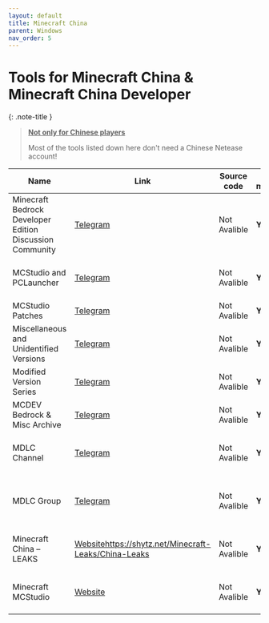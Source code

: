 ```yaml
---
layout: default
title: Minecraft China
parent: Windows
nav_order: 5
---
```


# Tools for Minecraft China & Minecraft China Developer

{: .note-title }
> <b><u>Not only for Chinese players</u></b>
>
> Most of the tools listed down here don't need a Chinese Netease account!

Name | Link | Source code | Is it maintained? | Description
------ | ------ | ------ | ------| ------
Minecraft Bedrock Developer Edition Discussion Community|[Telegram](https://t.me/boycottmojang/11063)|Not Avalible|**Yes**|A discussion community for Minecraft Bedrock Developer Edition
MCStudio and PCLauncher|[Telegram](https://t.me/+OD2bd9Z0_jYxYzJh)|Not Avalible|**Yes**|Archived MCStudio and PCLauncher versions
MCStudio Patches|[Telegram](https://t.me/+rBWWRA30ZR0zOTAx)|Not Avalible|**Yes**|MCStudio patches
Miscellaneous and Unidentified Versions|[Telegram](https://t.me/+9BeKboXdI0cxZjI5)|Not Avalible|**Yes**|Miscellaneous archives
Modified Version Series|[Telegram](https://t.me/+huibG4Y5d1pkMmI5)|Not Avalible|**Yes**|Modified version series
MCDEV Bedrock & Misc Archive|[Telegram](https://t.me/+-kF4gXGbU4llNzAx)|Not Avalible|**Yes**|MCDEV Bedrock & Misc Archive
MDLC Channel|[Telegram](https://t.me/MDLC_main)|Not Avalible|**Yes**|Minecraft Development Leaks Community
MDLC Group|[Telegram](https://t.me/MDLC_group)|Not Avalible|**Yes**|Minecraft Development Leaks Community discussion
Minecraft China – LEAKS|[Website]()https://shytz.net/Minecraft-Leaks/China-Leaks|Not Avalible|**Yes**|Minecraft China Developer Leaks
Minecraft MCStudio|[Website](https://shytz.net/Minecraft-Leaks/MCStudio)|Not Avalible|**Yes**|Minecraft China MCStudio Leaks